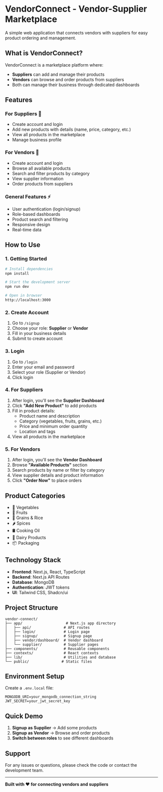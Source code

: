 # VendorConnect - Vendor-Supplier Marketplace

A simple web application that connects vendors with suppliers for easy product ordering and management.

## What is VendorConnect?

VendorConnect is a marketplace platform where:
- **Suppliers** can add and manage their products
- **Vendors** can browse and order products from suppliers
- Both can manage their business through dedicated dashboards

## Features

### For Suppliers 🏪
- Create account and login
- Add new products with details (name, price, category, etc.)
- View all products in the marketplace
- Manage business profile

### For Vendors 🛒
- Create account and login
- Browse all available products
- Search and filter products by category
- View supplier information
- Order products from suppliers

### General Features ⚡
- User authentication (login/signup)
- Role-based dashboards
- Product search and filtering
- Responsive design
- Real-time data

## How to Use

### 1. Getting Started
```bash
# Install dependencies
npm install

# Start the development server
npm run dev

# Open in browser
http://localhost:3000
```

### 2. Create Account
1. Go to `/signup`
2. Choose your role: **Supplier** or **Vendor**
3. Fill in your business details
4. Submit to create account

### 3. Login
1. Go to `/login`
2. Enter your email and password
3. Select your role (Supplier or Vendor)
4. Click login

### 4. For Suppliers
1. After login, you'll see the **Supplier Dashboard**
2. Click **"Add New Product"** to add products
3. Fill in product details:
   - Product name and description
   - Category (vegetables, fruits, grains, etc.)
   - Price and minimum order quantity
   - Location and tags
4. View all products in the marketplace

### 5. For Vendors
1. After login, you'll see the **Vendor Dashboard**
2. Browse **"Available Products"** section
3. Search products by name or filter by category
4. View supplier details and product information
5. Click **"Order Now"** to place orders

## Product Categories

- 🥬 Vegetables
- 🍎 Fruits  
- 🌾 Grains & Rice
- 🌶️ Spices
- 🛢️ Cooking Oil
- 🥛 Dairy Products
- 📦 Packaging

## Technology Stack

- **Frontend**: Next.js, React, TypeScript
- **Backend**: Next.js API Routes
- **Database**: MongoDB
- **Authentication**: JWT tokens
- **UI**: Tailwind CSS, Shadcn/ui

## Project Structure

```
vendor-connect/
├── app/                    # Next.js app directory
│   ├── api/               # API routes
│   ├── login/             # Login page
│   ├── signup/            # Signup page
│   ├── vendor/dashboard/  # Vendor dashboard
│   └── supplier/          # Supplier pages
├── components/            # Reusable components
├── contexts/              # React contexts
├── lib/                   # Utilities and database
└── public/               # Static files
```

## Environment Setup

Create a `.env.local` file:
```
MONGODB_URI=your_mongodb_connection_string
JWT_SECRET=your_jwt_secret_key
```

## Quick Demo

1. **Signup as Supplier** → Add some products
2. **Signup as Vendor** → Browse and order products
3. **Switch between roles** to see different dashboards

## Support

For any issues or questions, please check the code or contact the development team.

---

**Built with ❤️ for connecting vendors and suppliers**
